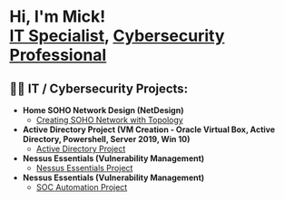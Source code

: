 <h1>Hi, I'm Mick! <br/><a href="https://i.imgur.com/isNzE0k.png">IT Specialist</a>, <a href="https://www.linkedin.com/in/mickashtonit/">Cybersecurity Professional</a>
<h2>👨‍💻 IT / Cybersecurity Projects:</h2>

- <b>Home SOHO Network Design (NetDesign)</b>
  - [Creating SOHO Network with Topology](https://github.com/Mashton05/SOHO-NETWORK)
- <b>Active Directory Project (VM Creation - Oracle Virtual Box, Active Directory, Powershell, Server 2019, Win 10)</b>
  - [Active Directory Project](https://github.com/Mashton05/ActiveDirectoryLab)
- <b>Nessus Essentials (Vulnerability Management)</b>
  - [Nessus Essentials Project](https://github.com/Mashton05/Nessus-Vulnerability-Management)
- <b>Nessus Essentials (Vulnerability Management)</b>
  - [SOC Automation Project](https://github.com/Mashton05/SOC-Automation-Project)


<!--
